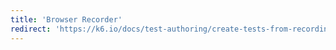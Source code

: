 ```yaml
---
title: 'Browser Recorder'
redirect: 'https://k6.io/docs/test-authoring/create-tests-from-recordings/using-the-browser-recorder/'
---
```

